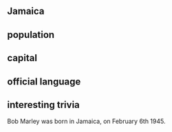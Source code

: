 ## Jamaica
## population


## capital

 
## official language


## interesting trivia

Bob Marley was born in Jamaica, on February 6th 1945.



